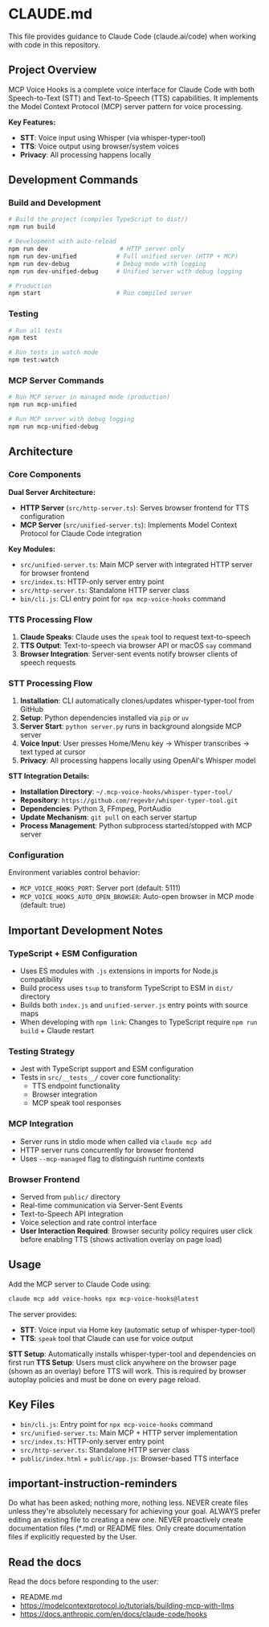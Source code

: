 # CLAUDE.md

This file provides guidance to Claude Code (claude.ai/code) when working with code in this repository.

## Project Overview

MCP Voice Hooks is a complete voice interface for Claude Code with both Speech-to-Text (STT) and Text-to-Speech (TTS) capabilities. It implements the Model Context Protocol (MCP) server pattern for voice processing.

**Key Features:**
- **STT**: Voice input using Whisper (via whisper-typer-tool)
- **TTS**: Voice output using browser/system voices
- **Privacy**: All processing happens locally

## Development Commands

### Build and Development
```bash
# Build the project (compiles TypeScript to dist/)
npm run build

# Development with auto-reload
npm run dev                    # HTTP server only
npm run dev-unified           # Full unified server (HTTP + MCP)
npm run dev-debug             # Debug mode with logging
npm run dev-unified-debug     # Unified server with debug logging

# Production
npm start                     # Run compiled server
```

### Testing
```bash
# Run all tests
npm test

# Run tests in watch mode
npm test:watch
```

### MCP Server Commands
```bash
# Run MCP server in managed mode (production)
npm run mcp-unified

# Run MCP server with debug logging
npm run mcp-unified-debug
```

## Architecture

### Core Components

**Dual Server Architecture:**
- **HTTP Server** (`src/http-server.ts`): Serves browser frontend for TTS configuration
- **MCP Server** (`src/unified-server.ts`): Implements Model Context Protocol for Claude Code integration

**Key Modules:**
- `src/unified-server.ts`: Main MCP server with integrated HTTP server for browser frontend
- `src/index.ts`: HTTP-only server entry point
- `src/http-server.ts`: Standalone HTTP server class
- `bin/cli.js`: CLI entry point for `npx mcp-voice-hooks` command

### TTS Processing Flow

1. **Claude Speaks**: Claude uses the `speak` tool to request text-to-speech
2. **TTS Output**: Text-to-speech via browser API or macOS `say` command
3. **Browser Integration**: Server-sent events notify browser clients of speech requests

### STT Processing Flow

1. **Installation**: CLI automatically clones/updates whisper-typer-tool from GitHub
2. **Setup**: Python dependencies installed via `pip` or `uv`
3. **Server Start**: `python server.py` runs in background alongside MCP server
4. **Voice Input**: User presses Home/Menu key → Whisper transcribes → text typed at cursor
5. **Privacy**: All processing happens locally using OpenAI's Whisper model

**STT Integration Details:**
- **Installation Directory**: `~/.mcp-voice-hooks/whisper-typer-tool/`
- **Repository**: `https://github.com/regevbr/whisper-typer-tool.git`
- **Dependencies**: Python 3, FFmpeg, PortAudio
- **Update Mechanism**: `git pull` on each server startup
- **Process Management**: Python subprocess started/stopped with MCP server

### Configuration

Environment variables control behavior:
- `MCP_VOICE_HOOKS_PORT`: Server port (default: 5111)
- `MCP_VOICE_HOOKS_AUTO_OPEN_BROWSER`: Auto-open browser in MCP mode (default: true)

## Important Development Notes

### TypeScript + ESM Configuration
- Uses ES modules with `.js` extensions in imports for Node.js compatibility
- Build process uses `tsup` to transform TypeScript to ESM in `dist/` directory
- Builds both `index.js` and `unified-server.js` entry points with source maps
- When developing with `npm link`: Changes to TypeScript require `npm run build` + Claude restart

### Testing Strategy
- Jest with TypeScript support and ESM configuration
- Tests in `src/__tests__/` cover core functionality:
  - TTS endpoint functionality
  - Browser integration
  - MCP speak tool responses

### MCP Integration
- Server runs in stdio mode when called via `claude mcp add`
- HTTP server runs concurrently for browser frontend
- Uses `--mcp-managed` flag to distinguish runtime contexts

### Browser Frontend
- Served from `public/` directory
- Real-time communication via Server-Sent Events
- Text-to-Speech API integration
- Voice selection and rate control interface
- **User Interaction Required**: Browser security policy requires user click before enabling TTS (shows activation overlay on page load)

## Usage

Add the MCP server to Claude Code using:
```bash
claude mcp add voice-hooks npx mcp-voice-hooks@latest
```

The server provides:
- **STT**: Voice input via Home key (automatic setup of whisper-typer-tool)
- **TTS**: `speak` tool that Claude can use for voice output

**STT Setup**: Automatically installs whisper-typer-tool and dependencies on first run
**TTS Setup**: Users must click anywhere on the browser page (shown as an overlay) before TTS will work. This is required by browser autoplay policies and must be done on every page reload.

## Key Files

- `bin/cli.js`: Entry point for `npx mcp-voice-hooks` command
- `src/unified-server.ts`: Main MCP + HTTP server implementation  
- `src/index.ts`: HTTP-only server entry point
- `src/http-server.ts`: Standalone HTTP server class
- `public/index.html` + `public/app.js`: Browser-based TTS interface

## important-instruction-reminders
Do what has been asked; nothing more, nothing less.
NEVER create files unless they're absolutely necessary for achieving your goal.
ALWAYS prefer editing an existing file to creating a new one.
NEVER proactively create documentation files (*.md) or README files. Only create documentation files if explicitly requested by the User.

## Read the docs

Read the docs before responding to the user:

- README.md
- <https://modelcontextprotocol.io/tutorials/building-mcp-with-llms>
- <https://docs.anthropic.com/en/docs/claude-code/hooks>
